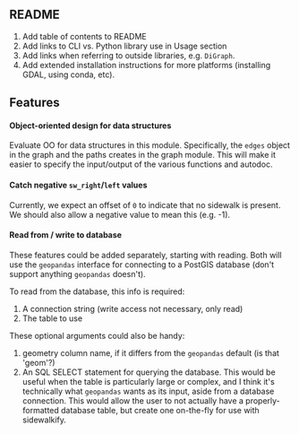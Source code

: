 ## README

1. Add table of contents to README
2. Add links to CLI vs. Python library use in Usage section
3. Add links when referring to outside libraries, e.g. `DiGraph`.
4. Add extended installation instructions for more platforms (installing GDAL,
   using conda, etc).

## Features

#### Object-oriented design for data structures

Evaluate OO for data structures in this module. Specifically, the `edges`
object in the graph and the paths creates in the graph module. This will make
it easier to specify the input/output of the various functions and autodoc.

#### Catch negative `sw_right`/`left` values

Currently, we expect an offset of `0` to indicate that no sidewalk is present.
We should also allow a negative value to mean this (e.g. -1).

#### Read from / write to database

These features could be added separately, starting with reading. Both will
use the `geopandas` interface for connecting to a PostGIS database (don't
support anything `geopandas` doesn't).

To read from the database, this info is required:
1. A connection string (write access not necessary, only read)
2. The table to use

These optional arguments could also be handy:
1. geometry column name, if it differs from the `geopandas` default (is that
'geom'?)
2. An SQL SELECT statement for querying the database. This would be useful when
the table is particularly large or complex, and I think it's technically what
`geopandas` wants as its input, aside from a database connection. This would
allow the user to not actually have a properly-formatted database table, but
create one on-the-fly for use with sidewalkify.
